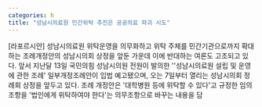 ```yaml
---
categories: h
title: "성남시의료원 민간위탁 추진은 공공의료 파괴 시도"
---
```

[라포르시안] 성남시의료원 위탁운영을 의무화하고 위탁 주체를 민간기관으로까지 확대하는 조례개정안의 성남시의회 상정을 앞둔 가운데 이에 반대하는 여론도 고조되고 있다. 앞서 지난달 13일 국민의힘 성남시의원 전원이 발의한 &#39;&#39;성남시의료원 설립 및 운영에 관한 조례&#39; 일부개정조례안이 입법 예고됐으며, 오는 7일부터 열리는 성남시의회 정례회 상정을 앞두고 있다. 조례 개정안은 &#39;대학병원 등에 위탁할 수 있다&#39;고 규정한 임의조항을 &#39;법인에게 위탁하여야 한다&#39;는 의무조항으로 바꾸는 내용을 담